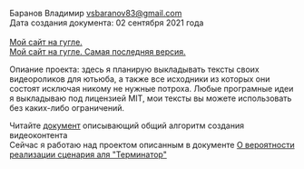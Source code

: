 Баранов Владимир vsbaranov83@gmail.com <br/>
Дата создания документа: 02 сентября 2021 года <br/>
<br/>
[Мой сайт на гугле.](https://script.google.com/macros/s/AKfycbz0aqkpdEQKaj4dkH7ume_hPS_eOnH7T5tXqvYcO_ovtyOk4m_zD3WOui4Nnm51wx8/exec) <br>
[Мой сайт на гугле. Самая последняя версия.](https://script.google.com/macros/s/AKfycbxkW4R_jrQVM0I7ichQrGRL6SLs29YqZqpZy5y-JN7rWu0I1nbRS9-EXDk1U2Yvjd4/exec?page=index.html) <br>



Опиание проекта: здесь я планирую выкладывать тексты своих видеороликов для ютьюба, а также все исходники из которых они состоят исключая никому не нужные потроха. Любые програмные идеи я выкладываю под лицензией MIT, мои тексты вы можете использовать без каких-либо ограничений. 

Читайте [документ](https://github.com/Kvazikot/VideoProjects/blob/master/docs/Video_content_creation_Protocol_001_eng.MD) описывающий общий алгоритм создания видеоконтента<br> 
Сейчас я работаю над проектом описанным в документе [О вероятности реализации сценария аля "Терминатор"](https://github.com/Kvazikot/VideoProjects/blob/master/Prob_Terminator_scenario/text_with_clip_insertion.MD)
